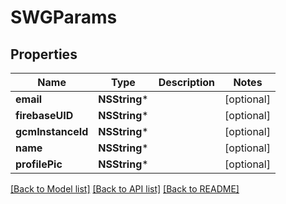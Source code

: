 # SWGParams

## Properties
Name | Type | Description | Notes
------------ | ------------- | ------------- | -------------
**email** | **NSString*** |  | [optional] 
**firebaseUID** | **NSString*** |  | [optional] 
**gcmInstanceId** | **NSString*** |  | [optional] 
**name** | **NSString*** |  | [optional] 
**profilePic** | **NSString*** |  | [optional] 

[[Back to Model list]](../README.md#documentation-for-models) [[Back to API list]](../README.md#documentation-for-api-endpoints) [[Back to README]](../README.md)


